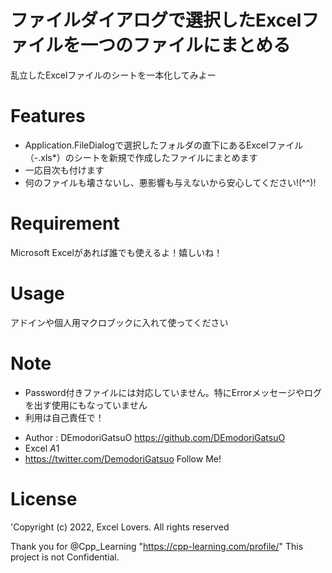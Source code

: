# ファイルダイアログで選択したExcelファイルを一つのファイルにまとめる

乱立したExcelファイルのシートを一本化してみよー

# Features
 - Application.FileDialogで選択したフォルダの直下にあるExcelファイル（-.xls*）のシートを新規で作成したファイルにまとめます
 - 一応目次も付けます
 - 何のファイルも壊さないし、悪影響も与えないから安心してください!(^^)!

# Requirement

Microsoft Excelがあれば誰でも使えるよ！嬉しいね！

# Usage

アドインや個人用マクロブックに入れて使ってください

# Note
 - Password付きファイルには対応していません。特にErrorメッセージやログを出す使用にもなっていません
 - 利用は自己責任で！

* Author          : DEmodoriGatsuO https://github.com/DEmodoriGatsuO
* Excel $A$1
* https://twitter.com/DemodoriGatsuo Follow Me!

# License
'Copyright (c) 2022, Excel Lovers. All rights reserved

Thank you for @Cpp_Learning "https://cpp-learning.com/profile/"
This project is not Confidential.